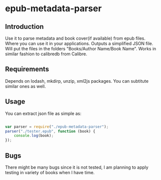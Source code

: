 # epub-metadata-parser

## Introduction 
Use it to parse metadata and book cover(if available) from epub files. Where you can use it in your applications.
Outputs a simplified JSON file. Will put the files in the folders "Books/Author Name/Book Name".
Works in similar fashion to calibredb from Calibre.

## Requirements

Depends on lodash, mkdirp, unzip, xml2js packages. You can subtitute similar ones as well.

## Usage

You can extract json file as simple as: 

```javascript

var parser = require("./epub-metadata-parser");
parser("./tester.epub", function (book) {
    console.log(book);
});

```
## Bugs

There might be many bugs since it is not tested, 
I am planning to apply testing in variety of books when I have time.

